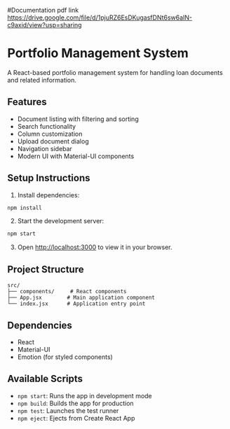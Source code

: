 #Documentation pdf link 
https://drive.google.com/file/d/1pjuRZ6EsDKugasfDNt6sw6aIN-c9axid/view?usp=sharing


# Portfolio Management System

A React-based portfolio management system for handling loan documents and related information.

## Features
- Document listing with filtering and sorting
- Search functionality
- Column customization
- Upload document dialog
- Navigation sidebar
- Modern UI with Material-UI components

## Setup Instructions

1. Install dependencies:
```bash
npm install
```

2. Start the development server:
```bash
npm start
```

3. Open [http://localhost:3000](http://localhost:3000) to view it in your browser.

## Project Structure
```
src/
├── components/     # React components
├── App.jsx        # Main application component
└── index.jsx      # Application entry point
```

## Dependencies
- React
- Material-UI
- Emotion (for styled components)

## Available Scripts
- `npm start`: Runs the app in development mode
- `npm build`: Builds the app for production
- `npm test`: Launches the test runner
- `npm eject`: Ejects from Create React App 

